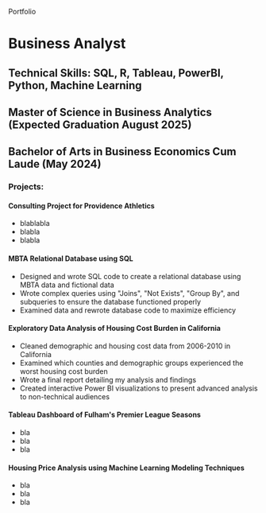  Portfolio

# Business Analyst

## Technical Skills: SQL, R, Tableau, PowerBI, Python, Machine Learning

## Master of Science in Business Analytics (Expected Graduation August 2025)
## Bachelor of Arts in Business Economics Cum Laude (May 2024)

### Projects:
#### Consulting Project for Providence Athletics
- blablabla
- blabla
- blabla

#### MBTA Relational Database using SQL
- Designed and wrote SQL code to create a relational database using MBTA data and fictional data
- Wrote complex queries using "Joins", "Not Exists", "Group By", and subqueries to ensure the database functioned properly
- Examined data and rewrote database code to maximize efficiency

#### Exploratory Data Analysis of Housing Cost Burden in California
- Cleaned demographic and housing cost data from 2006-2010 in California
- Examined which counties and demographic groups experienced the worst housing cost burden
- Wrote a final report detailing my analysis and findings
- Created interactive Power BI visualizations to present advanced analysis to non-technical audiences

#### Tableau Dashboard of Fulham's Premier League Seasons
- bla
- bla
- bla

#### Housing Price Analysis using Machine Learning Modeling Techniques
- bla
- bla
- bla


